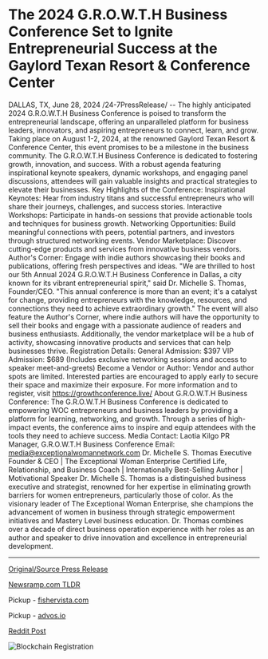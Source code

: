 # The 2024 G.R.O.W.T.H Business Conference Set to Ignite Entrepreneurial Success at the Gaylord Texan Resort & Conference Center

DALLAS, TX, June 28, 2024 /24-7PressRelease/ -- The highly anticipated 2024 G.R.O.W.T.H Business Conference is poised to transform the entrepreneurial landscape, offering an unparalleled platform for business leaders, innovators, and aspiring entrepreneurs to connect, learn, and grow. Taking place on August 1-2, 2024, at the renowned Gaylord Texan Resort & Conference Center, this event promises to be a milestone in the business community.  The G.R.O.W.T.H Business Conference is dedicated to fostering growth, innovation, and success. With a robust agenda featuring inspirational keynote speakers, dynamic workshops, and engaging panel discussions, attendees will gain valuable insights and practical strategies to elevate their businesses.  Key Highlights of the Conference:  Inspirational Keynotes: Hear from industry titans and successful entrepreneurs who will share their journeys, challenges, and success stories.  Interactive Workshops: Participate in hands-on sessions that provide actionable tools and techniques for business growth.  Networking Opportunities: Build meaningful connections with peers, potential partners, and investors through structured networking events.  Vendor Marketplace: Discover cutting-edge products and services from innovative business vendors.  Author's Corner: Engage with indie authors showcasing their books and publications, offering fresh perspectives and ideas.  "We are thrilled to host our 5th Annual 2024 G.R.O.W.T.H Business Conference in Dallas, a city known for its vibrant entrepreneurial spirit," said Dr. Michelle S. Thomas, Founder/CEO. "This annual conference is more than an event; it's a catalyst for change, providing entrepreneurs with the knowledge, resources, and connections they need to achieve extraordinary growth."  The event will also feature the Author's Corner, where indie authors will have the opportunity to sell their books and engage with a passionate audience of readers and business enthusiasts. Additionally, the vendor marketplace will be a hub of activity, showcasing innovative products and services that can help businesses thrive.  Registration Details:  General Admission: $397 VIP Admission: $689 (Includes exclusive networking sessions and access to speaker meet-and-greets)  Become a Vendor or Author:  Vendor and author spots are limited. Interested parties are encouraged to apply early to secure their space and maximize their exposure.  For more information and to register, visit https://growthconference.live/  About G.R.O.W.T.H Business Conference:  The G.R.O.W.T.H Business Conference is dedicated to empowering WOC entrepreneurs and business leaders by providing a platform for learning, networking, and growth. Through a series of high-impact events, the conference aims to inspire and equip attendees with the tools they need to achieve success.  Media Contact:  Laotia Kilgo PR Manager, G.R.O.W.T.H Business Conference Email: media@exceptionalwomannetwork.com  Dr. Michelle S. Thomas Executive Founder & CEO | The Exceptional Woman Enterprise Certified Life, Relationship, and Business Coach | Internationally Best-Selling Author | Motivational Speaker  Dr. Michelle S. Thomas is a distinguished business executive and strategist, renowned for her expertise in eliminating growth barriers for women entrepreneurs, particularly those of color. As the visionary leader of The Exceptional Woman Enterprise, she champions the advancement of women in business through strategic empowerment initiatives and Mastery Level business education. Dr. Thomas combines over a decade of direct business operation experience with her roles as an author and speaker to drive innovation and excellence in entrepreneurial development. 

---

[Original/Source Press Release](https://www.24-7pressrelease.com/press-release/512081/the-2024-growth-business-conference-set-to-ignite-entrepreneurial-success-at-the-gaylord-texan-resort-conference-center)
                    

[Newsramp.com TLDR](https://newsramp.com/curated-news/2024-g-r-o-w-t-h-business-conference-transforming-the-entrepreneurial-landscape/b6dbfcefb72a48015a72c72784786eb5) 


Pickup - [fishervista.com](https://fishervista.com/en/2024-g-r-o-w-t-h-business-conference-to-drive-entrepreneurial-success-at-gaylord-texan-resort/20244561)

Pickup - [advos.io](https://advos.io/en/2024-g-r-o-w-t-h-business-conference-to-empower-entrepreneurs-at-gaylord-texan-resort/20244561)
 



[Reddit Post](https://www.reddit.com/r/StartupBusinessNews/comments/1dqdovu/2024_growth_business_conference_transforming_the/) 



![Blockchain Registration](https://cdn.newsramp.app/24-7PressRelease/qrcode/246/28/rush0eME.webp)
